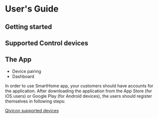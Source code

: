 # User's Guide

## Getting started
## Supported Control devices
## The App
* Device pairing
* Dashboard

In order to use SmartHome app, your customers should have accounts for the application. After downloading the application from the App Store (for iOS users) or Google Play (for Android devices), the users should register themselves in following steps:

[Qivicon supported devices](https://www.qivicon.com/assets/Products/Uploads/QIVICON-Kompatibilitaetsliste.pdf)
